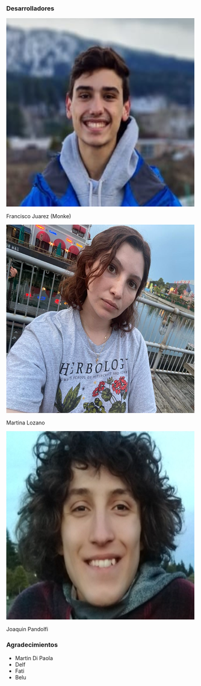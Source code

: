 ### Desarrolladores

<div>
 <img src="assets/monke.png" alt="Francisco Juarez (Monke)">
 <p>Francisco Juarez (Monke)</p>
</div>

<div>
 <img src="assets/martu.png" alt="Martina Lozano">
 <p>Martina Lozano</p>
</div>

<div>
 <img src="assets/joaco.png" alt="Joaquin Pandolfi">
 <p>Joaquin Pandolfi</p>
</div>


### Agradecimientos
- Martin Di Paola
- Delf
- Fati
- Belu
